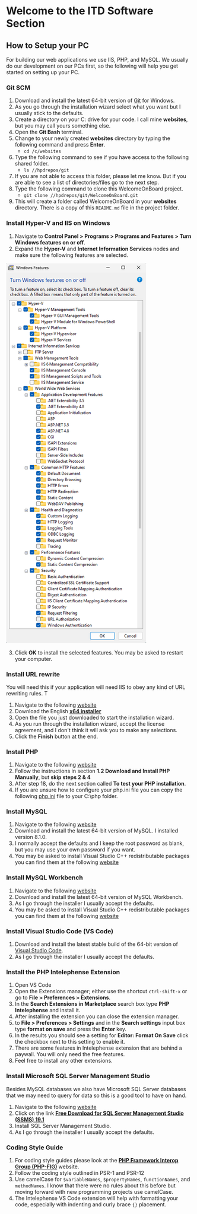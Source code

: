 # Welcome to the ITD Software Section

## How to Setup your PC
For building our web applications we use IIS, PHP, and MySQL. We usually do our development on our PCs first, so the following will help you get started on setting up your PC.
### Git SCM
1. Download and install the latest 64-bit version of <a href="https://git-scm.com">Git</a> for Windows.
2. As you go through the installation wizard select what you want but I usually stick to the defaults.
3. Create a directory on your C: drive for your code. I call mine **websites**, but you may call yours something else.
4. Open the **Git Bash** terminal.
5. Change to your newly created **websites** directory by typing the following command and press **Enter**.
   - `cd /c/websites`
6. Type the following command to see if you have access to the following shared folder.
   - `ls //hpdrepos/git`
7. If you are not able to access this folder, please let me know. But if you are able to see a list of directories/files go to the next step.
8. Type the following command to clone this WelcomeOnBoard project.
   - `git clone //hpdrepos/git/WelcomeOnBoard.git`
9. This will create a folder called WelcomeOnBoard in your **websites** directory. There is a copy of this `README.md` file in the project folder.

### Install Hyper-V and IIS on Windows
1. Navigate to **Control Panel > Programs > Programs and Features > Turn Windows features on or off**.
2. Expand the **Hyper-V** and **Internet Information Services** nodes and make sure the following features are selected.

![alt text](assets/images/HyperVAndIISFeatures.png)

3. Click **OK** to install the selected features.  You may be asked to restart your computer.

### Install URL rewrite
You will need this if your application will need IIS to obey any kind of URL rewriting rules. T
1. Navigate to the following [website](https://www.iis.net/downloads/microsoft/url-rewrite)
2. Download the English **[x64 installer](https://download.microsoft.com/download/1/2/8/128E2E22-C1B9-44A4-BE2A-5859ED1D4592/rewrite_amd64_en-US.msi)**
3. Open the file you just downloaded to start the installation wizard.
4. As you run through the installation wizard, accept the license agreement, and I don't think it will ask you to make any selections.
5. Click the **Finish** button at the end.

### Install PHP
1. Navigate to the following [website](https://learn.microsoft.com/en-us/iis/application-frameworks/scenario-build-a-php-website-on-iis/configuring-step-1-install-iis-and-php)
2. Follow the instructions in section **1.2 Download and Install PHP Manually**, but **skip steps 2 & 4**
3. After step 18, do the next section called **To test your PHP installation**.
4. If you are unsure how to configure your php.ini file you can copy the following [php.ini](assets/files/php.ini) file to your C:\php folder.

### Install MySQL
1. Navigate to the following [website](https://dev.mysql.com/downloads/mysql/)
2. Download and install the latest 64-bit version of MySQL. I installed version 8.1.0.
3. I normally accept the defaults and I keep the root password as blank, but you may use your own password if you want.
4. You may be asked to install Visual Studio C++ redistributable packages you can find them at the following [website](https://learn.microsoft.com/en-us/cpp/windows/latest-supported-vc-redist?view=msvc-170)

### Install MySQL Workbench
1. Navigate to the following [website](https://dev.mysql.com/downloads/workbench/)
2. Download and install the latest 64-bit version of MySQL Workbench.
3. As I go through the installer I usually accept the defaults.
4. You may be asked to install Visual Studio C++ redistributable packages you can find them at the following [website](https://learn.microsoft.com/en-us/cpp/windows/latest-supported-vc-redist?view=msvc-170)

### Install Visual Studio Code (VS Code)
1. Download and install the latest stable build of the 64-bit version of [Visual Studio Code](https://code.visualstudio.com).
2. As I go through the installer I usually accept the defaults.

### Install the PHP Intelephense Extension
1. Open VS Code
2. Open the Extensions manager; either use the shortcut `ctrl-shift-x` or go to **File > Preferences > Extensions**.
3. In the **Search Extensions in Marketplace** search box type **PHP Intelephense** and install it.
4. After installing the extension you can close the extension manager.
5. to **File > Preferences > Settings** and in the **Search settings** input box type **format on save** and press the **Enter** key.
6. In the results you should see a setting for **Editor: Format On Save** click the checkbox next to this setting to enable it.
7. There are some features in Intelephense extension that are behind a paywall. You will only need the free features. 
8. Feel free to install any other extensions.

### Install Microsoft SQL Server Management Studio
Besides MySQL databases we also have Microsoft SQL Server databases that we may need to query for data so this is a good tool to have on hand.
1. Navigate to the following [website](https://learn.microsoft.com/en-us/sql/ssms/download-sql-server-management-studio-ssms?view=sql-server-ver16)
2. Click on the link **[Free Download for SQL Server Management Studio (SSMS) 19.1](https://aka.ms/ssmsfullsetup)**
3. Install SQL Server Management Studio.
4. As I go through the installer I usually accept the defaults.

### Coding Style Guide
1. For coding style guides please look at the **[PHP Framework Interop Group (PHP-FIG)](https://www.php-fig.org/)** website. 
2. Follow the coding style outlined in PSR-1 and PSR-12
3. Use camelCase for `$variableNames`, `$propertyNames`, `functionNames`, and `methodNames`. I know that there were no rules about this before but moving forward with new programming projects use camelCase.
4. The Intelephense VS Code extension will help with formatting your code, especially with indenting and curly brace `{}` placement.
